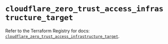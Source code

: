 # `cloudflare_zero_trust_access_infrastructure_target`

Refer to the Terraform Registry for docs: [`cloudflare_zero_trust_access_infrastructure_target`](https://registry.terraform.io/providers/cloudflare/cloudflare/5.6.0/docs/resources/zero_trust_access_infrastructure_target).
